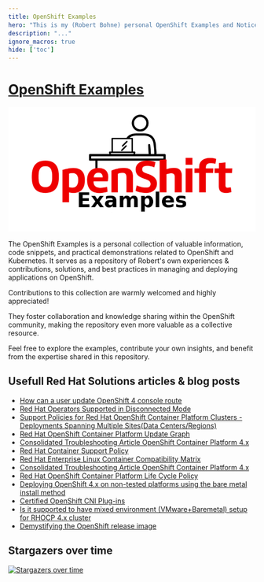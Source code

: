 ```yaml
---
title: OpenShift Examples
hero: "This is my (Robert Bohne) personal OpenShift Examples and Notice collection. ( Including a lot of typos \U0001F609)"
description: "..."
ignore_macros: true
hide: ['toc']
---
```


# [OpenShift Examples](https://examples.openshift.pub/)

![](openshift-examples.png)

The OpenShift Examples is a personal collection of valuable information, code snippets, and practical demonstrations related to OpenShift and Kubernetes. It serves as a repository of Robert's own experiences & contributions, solutions, and best practices in managing and deploying applications on OpenShift.

Contributions to this collection are warmly welcomed and highly appreciated!

They foster collaboration and knowledge sharing within the OpenShift community,
making the repository even more valuable as a collective resource.

Feel free to explore the examples, contribute your own insights,
and benefit from the expertise shared in this repository.

## Usefull Red Hat Solutions articles & blog posts

* [How can a user update OpenShift 4 console route](https://access.redhat.com/solutions/4539491)
* [Red Hat Operators Supported in Disconnected Mode](https://access.redhat.com/articles/4740011)
* [Support Policies for Red Hat OpenShift Container Platform Clusters - Deployments Spanning Multiple Sites(Data Centers/Regions)](https://access.redhat.com/articles/3220991)
* [Red Hat OpenShift Container Platform Update Graph](https://access.redhat.com/labs/ocpupgradegraph/update_channel)
* [Consolidated Troubleshooting Article OpenShift Container Platform 4.x](https://access.redhat.com/articles/4217411)
* [Red Hat Container Support Policy](https://access.redhat.com/articles/2726611)
* [Red Hat Enterprise Linux Container Compatibility Matrix](https://access.redhat.com/support/policy/rhel-container-compatibility)
* [Consolidated Troubleshooting Article OpenShift Container Platform 4.x](https://access.redhat.com/articles/4217411)
* [Red Hat OpenShift Container Platform Life Cycle Policy](https://access.redhat.com/support/policy/updates/openshift)
* [Deploying OpenShift 4.x on non-tested platforms using the bare metal install method](https://access.redhat.com/articles/4207611)
* [Certified OpenShift CNI Plug-ins](https://access.redhat.com/articles/5436171)
* [Is it supported to have mixed environment (VMware+Baremetal) setup for RHOCP 4.x cluster](https://access.redhat.com/solutions/5376701)
* [Demystifying the OpenShift release image](https://www.stb.id.au/blog/demystifying-ocp-release-image)

## Stargazers over time

[![Stargazers over time](https://starchart.cc/openshift-examples/web.svg)](https://starchart.cc/openshift-examples/web)
